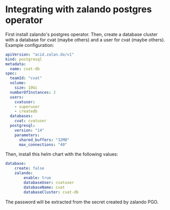 # Integrating with zalando postgres operator

First install zalando's postgres operator.
Then, create a database cluster with a database for cvat (maybe others) and a user for cvat (maybe others).
Example configuration:

```yaml
apiVersion: "acid.zalan.do/v1"
kind: postgresql
metadata:
  name: cvat-db
spec:
  teamId: "cvat"
  volume:
    size: 10Gi
  numberOfInstances: 2
  users:
    cvatuser:
    - superuser
    - createdb
  databases:
    cvat: cvatuser
  postgresql:
    version: "14"
    parameters: 
      shared_buffers: "32MB"
      max_connections: "40"
```

Then, install this helm chart with the following values:

```yaml
database:
    create: false
    zalando:
        enable: true
        databaseUser: cvatuser
        databaseName: cvat
        databaseCluster: cvat-db
```

The password will be extracted from the secret created by zalando PGO.
